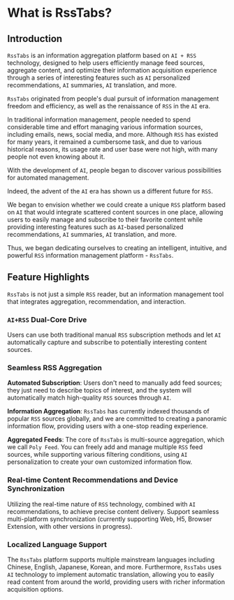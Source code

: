 # What is RssTabs?

## Introduction

`RssTabs` is an information aggregation platform based on `AI + RSS` technology, designed to help users efficiently manage feed sources, aggregate content, and optimize their information acquisition experience through a series of interesting features such as `AI` personalized recommendations, `AI` summaries, `AI` translation, and more.

`RssTabs` originated from people's dual pursuit of information management freedom and efficiency, as well as the renaissance of `RSS` in the `AI` era.

In traditional information management, people needed to spend considerable time and effort managing various information sources, including emails, news, social media, and more. Although `RSS` has existed for many years, it remained a cumbersome task, and due to various historical reasons, its usage rate and user base were not high, with many people not even knowing about it.

With the development of `AI`, people began to discover various possibilities for automated management.

Indeed, the advent of the `AI` era has shown us a different future for `RSS`.

We began to envision whether we could create a unique `RSS` platform based on `AI` that would integrate scattered content sources in one place, allowing users to easily manage and subscribe to their favorite content while providing interesting features such as `AI`-based personalized recommendations, `AI` summaries, `AI` translation, and more.

Thus, we began dedicating ourselves to creating an intelligent, intuitive, and powerful `RSS` information management platform - `RssTabs`.

## Feature Highlights

`RssTabs` is not just a simple `RSS` reader, but an information management tool that integrates aggregation, recommendation, and interaction.

### `AI+RSS` Dual-Core Drive

Users can use both traditional manual `RSS` subscription methods and let `AI` automatically capture and subscribe to potentially interesting content sources.

### Seamless RSS Aggregation

**Automated Subscription**: Users don't need to manually add feed sources; they just need to describe topics of interest, and the system will automatically match high-quality `RSS` sources through `AI`.

**Information Aggregation**: `RssTabs` has currently indexed thousands of popular `RSS` sources globally, and we are committed to creating a panoramic information flow, providing users with a one-stop reading experience.

**Aggregated Feeds**: The core of `RssTabs` is multi-source aggregation, which we call `Poly Feed`. You can freely add and manage multiple `RSS` feed sources, while supporting various filtering conditions, using `AI` personalization to create your own customized information flow.

### Real-time Content Recommendations and Device Synchronization

Utilizing the real-time nature of `RSS` technology, combined with `AI` recommendations, to achieve precise content delivery.
Support seamless multi-platform synchronization (currently supporting Web, H5, Browser Extension, with other versions in progress).

### Localized Language Support

The `RssTabs` platform supports multiple mainstream languages including Chinese, English, Japanese, Korean, and more. Furthermore, `RssTabs` uses `AI` technology to implement automatic translation, allowing you to easily read content from around the world, providing users with richer information acquisition options.